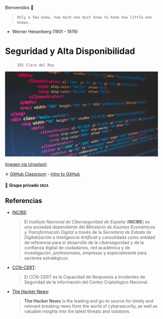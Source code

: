 Bienvenidos 👋

> `Only a few know, how much one must know to know how little one knows.`

- Werner Heisenberg (1901 - 1976)


# Seguridad y Alta Disponibilidad

> `IES Clara del Rey`

![Grupo DW2A](https://raw.githubusercontent.com/SR2A/.github/main/profile/SR2A.png "Este es un grupo privado")

[Imagen vía Unsplash](https://unsplash.com/photos/4hbJ-eymZ1o)

:eight_spoked_asterisk: [GitHub Classroom](https://classroom.github.com/classrooms/145965336-sr2a-classroom) - [Intro to GitHub](https://classroom.github.com/a/XxRz4tDc)

🙋 **Grupo privado `SR2A`**

## Referencias

- [INCIBE](https://www.incibe.es/):
  > El *Instituto Nacional de Ciberseguridad de España* (**INCIBE**) es una sociedad dependiente del *Ministerio de Asuntos Económicos y Transformación Digital* a través de la *Secretaría de Estado de Digitalización e Inteligencia Artificial* y consolidada como entidad de referencia para el desarrollo de la ciberseguridad y de la confianza digital de ciudadanos, red académica y de investigación, profesionales, empresas y especialmente para sectores estratégicos.
- [CCN-CERT](https://www.ccn-cert.cni.es/):
  > El CCN-CERT es la Capacidad de Respuesta a Incidentes de Seguridad de la Información del Centro Criptológico Nacional.
- [The Hacker News](https://thehackernews.com/):
  > **The Hacker News** is the leading and go-to source for timely and relevant breaking news from the world of cybersecurity, as well as valuable insights into the latest threats and solutions.
